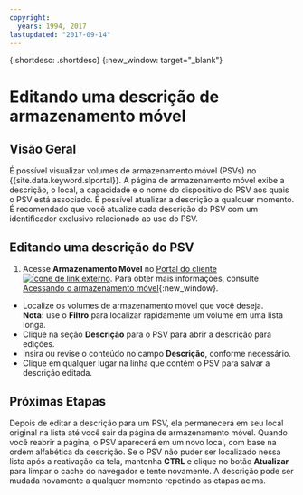```yaml
---
copyright:
  years: 1994, 2017
lastupdated: "2017-09-14"
---
```


{:shortdesc: .shortdesc}
{:new_window: target="_blank"}

# Editando uma descrição de armazenamento móvel

## Visão Geral

É possível visualizar volumes de armazenamento móvel (PSVs) no {{site.data.keyword.slportal}}. A página de armazenamento móvel exibe a descrição, o local, a capacidade e o nome do dispositivo do PSV aos quais o PSV está associado. É possível atualizar a descrição a qualquer momento. É recomendado que você atualize cada descrição do PSV com um identificador exclusivo relacionado ao uso do PSV. 

## Editando uma descrição do PSV

1. Acesse **Armazenamento Móvel** no [Portal do cliente ![Ícone de link externo](../../icons/launch-glyph.svg "Ícone de link externo")](https://control.softlayer.com/). Para obter mais informações, consulte [Acessando o armazenamento móvel](access-portable-storage-screen.html){:new_window}.
* Localize os volumes de armazenamento móvel que você deseja.<br/>**Nota:** use o **Filtro** para localizar rapidamente um volume em uma lista longa. 
* Clique na seção **Descrição** para o PSV para abrir a descrição para edições.
* Insira ou revise o conteúdo no campo **Descrição**, conforme necessário.
* Clique em qualquer lugar na linha que contém o PSV para salvar a descrição editada.

## Próximas Etapas

Depois de editar a descrição para um PSV, ela permanecerá em seu local original na lista até você sair da página de armazenamento móvel. Quando você reabrir a página, o PSV aparecerá em um novo local, com base na ordem alfabética da descrição. Se o PSV não puder ser localizado nessa lista após a reativação da tela, mantenha **CTRL** e clique no botão **Atualizar** para limpar o cache do navegador e tente novamente. A descrição pode ser mudada novamente a qualquer momento repetindo as etapas acima.
